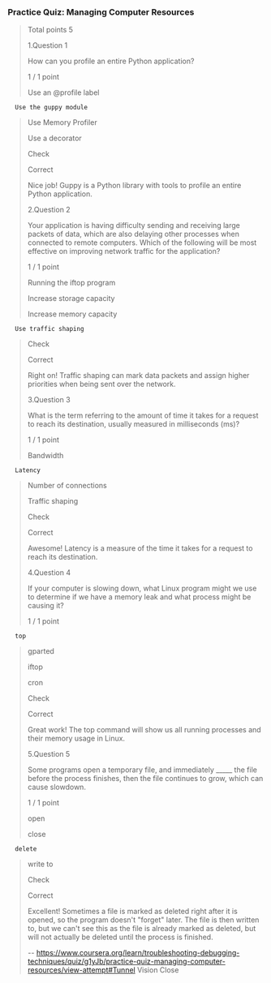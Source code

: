 ### Practice Quiz: Managing Computer Resources
> 
> Total points 5
> 
>  1.Question 1
> 
> How can you profile an entire Python application?
> 
> 1 / 1 point 
> 
>  Use an @profile label 
> 

      Use the guppy module 
> 
>  Use Memory Profiler 
> 
>  Use a decorator 
> 
> Check
> 
> Correct
> 
> Nice job! Guppy is a Python library with tools to profile an entire Python application.
> 
>  2.Question 2
> 
> Your application is having difficulty sending and receiving large packets of data, which are also delaying other processes when connected to remote computers. Which of the following will be most effective on improving network traffic for the application?
> 
> 1 / 1 point 
> 
>  Running the iftop program 
> 
>  Increase storage capacity 
> 
>  Increase memory capacity 
> 

      Use traffic shaping 
> 
> Check
> 
> Correct
> 
> Right on! Traffic shaping can mark data packets and assign higher priorities when being sent over the network.
> 
>  3.Question 3
> 
> What is the term referring to the amount of time it takes for a request to reach its destination, usually measured in milliseconds (ms)?
> 
> 1 / 1 point 
> 
>  Bandwidth 
> 

      Latency 
> 
>  Number of connections 
> 
>  Traffic shaping 
> 
> Check
> 
> Correct
> 
> Awesome! Latency is a measure of the time it takes for a request to reach its destination.
> 
>  4.Question 4
> 
> If your computer is slowing down, what Linux program might we use to determine if we have a memory leak and what process might be causing it?
> 
> 1 / 1 point 
> 

      top 
> 
>  gparted 
> 
>  iftop 
> 
>  cron 
> 
> Check
> 
> Correct
> 
> Great work! The top command will show us all running processes and their memory usage in Linux.
> 
>  5.Question 5
> 
> Some programs open a temporary file, and immediately _____ the file before the process finishes, then the file continues to grow, which can cause slowdown.
> 
> 1 / 1 point 
> 
>  open 
> 
>  close 
> 

      delete 
> 
>  write to 
> 
> Check
> 
> Correct
> 
> Excellent! Sometimes a file is marked as deleted right after it is opened, so the program doesn't "forget" later. The file is then written to, but we can't see this as the file is already marked as deleted, but will not actually be deleted until the process is finished.
>
> -- https://www.coursera.org/learn/troubleshooting-debugging-techniques/quiz/g1yJb/practice-quiz-managing-computer-resources/view-attempt#Tunnel Vision Close
